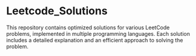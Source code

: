 # Leetcode_Solutions
This repository contains optimized solutions for various LeetCode problems, implemented in multiple programming languages. Each solution includes a detailed explanation and an efficient approach to solving the problem.
